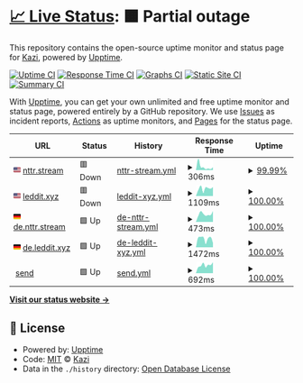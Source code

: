 # [📈 Live Status](https://instances.kazi.one): <!--live status--> **🟧 Partial outage**

This repository contains the open-source uptime monitor and status page for [Kazi](https://instances.kazi.one), powered by [Upptime](https://github.com/upptime/upptime).

[![Uptime CI](https://github.com/kzshantonu/instances/workflows/Uptime%20CI/badge.svg)](https://github.com/kzshantonu/instances/actions?query=workflow%3A%22Uptime+CI%22)
[![Response Time CI](https://github.com/kzshantonu/instances/workflows/Response%20Time%20CI/badge.svg)](https://github.com/kzshantonu/instances/actions?query=workflow%3A%22Response+Time+CI%22)
[![Graphs CI](https://github.com/kzshantonu/instances/workflows/Graphs%20CI/badge.svg)](https://github.com/kzshantonu/instances/actions?query=workflow%3A%22Graphs+CI%22)
[![Static Site CI](https://github.com/kzshantonu/instances/workflows/Static%20Site%20CI/badge.svg)](https://github.com/kzshantonu/instances/actions?query=workflow%3A%22Static+Site+CI%22)
[![Summary CI](https://github.com/kzshantonu/instances/workflows/Summary%20CI/badge.svg)](https://github.com/kzshantonu/instances/actions?query=workflow%3A%22Summary+CI%22)

With [Upptime](https://upptime.js.org), you can get your own unlimited and free uptime monitor and status page, powered entirely by a GitHub repository. We use [Issues](https://github.com/kzshantonu/instances/issues) as incident reports, [Actions](https://github.com/kzshantonu/instances/actions) as uptime monitors, and [Pages](https://instances.kazi.one) for the status page.

<!--start: status pages-->
<!-- This summary is generated by Upptime (https://github.com/upptime/upptime) -->
<!-- Do not edit this manually, your changes will be overwritten -->
<!-- prettier-ignore -->
| URL | Status | History | Response Time | Uptime |
| --- | ------ | ------- | ------------- | ------ |
| <img alt="" src="https://raw.githubusercontent.com/kreativekorp/vexillo/master/artwork/vexillo/pvb160/us.png" height="13"> [nttr.stream](https://nttr.stream) | 🟥 Down | [nttr-stream.yml](https://github.com/kzshantonu/instances/commits/HEAD/history/nttr-stream.yml) | <details><summary><img alt="Response time graph" src="./graphs/nttr-stream/response-time-week.png" height="20"> 306ms</summary><br><a href="https://instances.kazi.one/history/nttr-stream"><img alt="Response time 549" src="https://img.shields.io/endpoint?url=https%3A%2F%2Fraw.githubusercontent.com%2Fkzshantonu%2Finstances%2FHEAD%2Fapi%2Fnttr-stream%2Fresponse-time.json"></a><br><a href="https://instances.kazi.one/history/nttr-stream"><img alt="24-hour response time 594" src="https://img.shields.io/endpoint?url=https%3A%2F%2Fraw.githubusercontent.com%2Fkzshantonu%2Finstances%2FHEAD%2Fapi%2Fnttr-stream%2Fresponse-time-day.json"></a><br><a href="https://instances.kazi.one/history/nttr-stream"><img alt="7-day response time 306" src="https://img.shields.io/endpoint?url=https%3A%2F%2Fraw.githubusercontent.com%2Fkzshantonu%2Finstances%2FHEAD%2Fapi%2Fnttr-stream%2Fresponse-time-week.json"></a><br><a href="https://instances.kazi.one/history/nttr-stream"><img alt="30-day response time 907" src="https://img.shields.io/endpoint?url=https%3A%2F%2Fraw.githubusercontent.com%2Fkzshantonu%2Finstances%2FHEAD%2Fapi%2Fnttr-stream%2Fresponse-time-month.json"></a><br><a href="https://instances.kazi.one/history/nttr-stream"><img alt="1-year response time 549" src="https://img.shields.io/endpoint?url=https%3A%2F%2Fraw.githubusercontent.com%2Fkzshantonu%2Finstances%2FHEAD%2Fapi%2Fnttr-stream%2Fresponse-time-year.json"></a></details> | <details><summary><a href="https://instances.kazi.one/history/nttr-stream">99.99%</a></summary><a href="https://instances.kazi.one/history/nttr-stream"><img alt="All-time uptime 97.67%" src="https://img.shields.io/endpoint?url=https%3A%2F%2Fraw.githubusercontent.com%2Fkzshantonu%2Finstances%2FHEAD%2Fapi%2Fnttr-stream%2Fuptime.json"></a><br><a href="https://instances.kazi.one/history/nttr-stream"><img alt="24-hour uptime 99.96%" src="https://img.shields.io/endpoint?url=https%3A%2F%2Fraw.githubusercontent.com%2Fkzshantonu%2Finstances%2FHEAD%2Fapi%2Fnttr-stream%2Fuptime-day.json"></a><br><a href="https://instances.kazi.one/history/nttr-stream"><img alt="7-day uptime 99.99%" src="https://img.shields.io/endpoint?url=https%3A%2F%2Fraw.githubusercontent.com%2Fkzshantonu%2Finstances%2FHEAD%2Fapi%2Fnttr-stream%2Fuptime-week.json"></a><br><a href="https://instances.kazi.one/history/nttr-stream"><img alt="30-day uptime 100.00%" src="https://img.shields.io/endpoint?url=https%3A%2F%2Fraw.githubusercontent.com%2Fkzshantonu%2Finstances%2FHEAD%2Fapi%2Fnttr-stream%2Fuptime-month.json"></a><br><a href="https://instances.kazi.one/history/nttr-stream"><img alt="1-year uptime 97.67%" src="https://img.shields.io/endpoint?url=https%3A%2F%2Fraw.githubusercontent.com%2Fkzshantonu%2Finstances%2FHEAD%2Fapi%2Fnttr-stream%2Fuptime-year.json"></a></details>
| <img alt="" src="https://raw.githubusercontent.com/kreativekorp/vexillo/master/artwork/vexillo/pvb160/us.png" height="13"> [leddit.xyz](https://leddit.xyz) | 🟥 Down | [leddit-xyz.yml](https://github.com/kzshantonu/instances/commits/HEAD/history/leddit-xyz.yml) | <details><summary><img alt="Response time graph" src="./graphs/leddit-xyz/response-time-week.png" height="20"> 1109ms</summary><br><a href="https://instances.kazi.one/history/leddit-xyz"><img alt="Response time 1481" src="https://img.shields.io/endpoint?url=https%3A%2F%2Fraw.githubusercontent.com%2Fkzshantonu%2Finstances%2FHEAD%2Fapi%2Fleddit-xyz%2Fresponse-time.json"></a><br><a href="https://instances.kazi.one/history/leddit-xyz"><img alt="24-hour response time 1291" src="https://img.shields.io/endpoint?url=https%3A%2F%2Fraw.githubusercontent.com%2Fkzshantonu%2Finstances%2FHEAD%2Fapi%2Fleddit-xyz%2Fresponse-time-day.json"></a><br><a href="https://instances.kazi.one/history/leddit-xyz"><img alt="7-day response time 1109" src="https://img.shields.io/endpoint?url=https%3A%2F%2Fraw.githubusercontent.com%2Fkzshantonu%2Finstances%2FHEAD%2Fapi%2Fleddit-xyz%2Fresponse-time-week.json"></a><br><a href="https://instances.kazi.one/history/leddit-xyz"><img alt="30-day response time 1269" src="https://img.shields.io/endpoint?url=https%3A%2F%2Fraw.githubusercontent.com%2Fkzshantonu%2Finstances%2FHEAD%2Fapi%2Fleddit-xyz%2Fresponse-time-month.json"></a><br><a href="https://instances.kazi.one/history/leddit-xyz"><img alt="1-year response time 1481" src="https://img.shields.io/endpoint?url=https%3A%2F%2Fraw.githubusercontent.com%2Fkzshantonu%2Finstances%2FHEAD%2Fapi%2Fleddit-xyz%2Fresponse-time-year.json"></a></details> | <details><summary><a href="https://instances.kazi.one/history/leddit-xyz">100.00%</a></summary><a href="https://instances.kazi.one/history/leddit-xyz"><img alt="All-time uptime 97.68%" src="https://img.shields.io/endpoint?url=https%3A%2F%2Fraw.githubusercontent.com%2Fkzshantonu%2Finstances%2FHEAD%2Fapi%2Fleddit-xyz%2Fuptime.json"></a><br><a href="https://instances.kazi.one/history/leddit-xyz"><img alt="24-hour uptime 99.99%" src="https://img.shields.io/endpoint?url=https%3A%2F%2Fraw.githubusercontent.com%2Fkzshantonu%2Finstances%2FHEAD%2Fapi%2Fleddit-xyz%2Fuptime-day.json"></a><br><a href="https://instances.kazi.one/history/leddit-xyz"><img alt="7-day uptime 100.00%" src="https://img.shields.io/endpoint?url=https%3A%2F%2Fraw.githubusercontent.com%2Fkzshantonu%2Finstances%2FHEAD%2Fapi%2Fleddit-xyz%2Fuptime-week.json"></a><br><a href="https://instances.kazi.one/history/leddit-xyz"><img alt="30-day uptime 100.00%" src="https://img.shields.io/endpoint?url=https%3A%2F%2Fraw.githubusercontent.com%2Fkzshantonu%2Finstances%2FHEAD%2Fapi%2Fleddit-xyz%2Fuptime-month.json"></a><br><a href="https://instances.kazi.one/history/leddit-xyz"><img alt="1-year uptime 97.68%" src="https://img.shields.io/endpoint?url=https%3A%2F%2Fraw.githubusercontent.com%2Fkzshantonu%2Finstances%2FHEAD%2Fapi%2Fleddit-xyz%2Fuptime-year.json"></a></details>
| <img alt="" src="https://raw.githubusercontent.com/kreativekorp/vexillo/master/artwork/vexillo/pvb160/de.png" height="13"> [de.nttr.stream](https://de.nttr.stream) | 🟩 Up | [de-nttr-stream.yml](https://github.com/kzshantonu/instances/commits/HEAD/history/de-nttr-stream.yml) | <details><summary><img alt="Response time graph" src="./graphs/de-nttr-stream/response-time-week.png" height="20"> 473ms</summary><br><a href="https://instances.kazi.one/history/de-nttr-stream"><img alt="Response time 556" src="https://img.shields.io/endpoint?url=https%3A%2F%2Fraw.githubusercontent.com%2Fkzshantonu%2Finstances%2FHEAD%2Fapi%2Fde-nttr-stream%2Fresponse-time.json"></a><br><a href="https://instances.kazi.one/history/de-nttr-stream"><img alt="24-hour response time 724" src="https://img.shields.io/endpoint?url=https%3A%2F%2Fraw.githubusercontent.com%2Fkzshantonu%2Finstances%2FHEAD%2Fapi%2Fde-nttr-stream%2Fresponse-time-day.json"></a><br><a href="https://instances.kazi.one/history/de-nttr-stream"><img alt="7-day response time 473" src="https://img.shields.io/endpoint?url=https%3A%2F%2Fraw.githubusercontent.com%2Fkzshantonu%2Finstances%2FHEAD%2Fapi%2Fde-nttr-stream%2Fresponse-time-week.json"></a><br><a href="https://instances.kazi.one/history/de-nttr-stream"><img alt="30-day response time 585" src="https://img.shields.io/endpoint?url=https%3A%2F%2Fraw.githubusercontent.com%2Fkzshantonu%2Finstances%2FHEAD%2Fapi%2Fde-nttr-stream%2Fresponse-time-month.json"></a><br><a href="https://instances.kazi.one/history/de-nttr-stream"><img alt="1-year response time 556" src="https://img.shields.io/endpoint?url=https%3A%2F%2Fraw.githubusercontent.com%2Fkzshantonu%2Finstances%2FHEAD%2Fapi%2Fde-nttr-stream%2Fresponse-time-year.json"></a></details> | <details><summary><a href="https://instances.kazi.one/history/de-nttr-stream">100.00%</a></summary><a href="https://instances.kazi.one/history/de-nttr-stream"><img alt="All-time uptime 99.44%" src="https://img.shields.io/endpoint?url=https%3A%2F%2Fraw.githubusercontent.com%2Fkzshantonu%2Finstances%2FHEAD%2Fapi%2Fde-nttr-stream%2Fuptime.json"></a><br><a href="https://instances.kazi.one/history/de-nttr-stream"><img alt="24-hour uptime 100.00%" src="https://img.shields.io/endpoint?url=https%3A%2F%2Fraw.githubusercontent.com%2Fkzshantonu%2Finstances%2FHEAD%2Fapi%2Fde-nttr-stream%2Fuptime-day.json"></a><br><a href="https://instances.kazi.one/history/de-nttr-stream"><img alt="7-day uptime 100.00%" src="https://img.shields.io/endpoint?url=https%3A%2F%2Fraw.githubusercontent.com%2Fkzshantonu%2Finstances%2FHEAD%2Fapi%2Fde-nttr-stream%2Fuptime-week.json"></a><br><a href="https://instances.kazi.one/history/de-nttr-stream"><img alt="30-day uptime 100.00%" src="https://img.shields.io/endpoint?url=https%3A%2F%2Fraw.githubusercontent.com%2Fkzshantonu%2Finstances%2FHEAD%2Fapi%2Fde-nttr-stream%2Fuptime-month.json"></a><br><a href="https://instances.kazi.one/history/de-nttr-stream"><img alt="1-year uptime 99.44%" src="https://img.shields.io/endpoint?url=https%3A%2F%2Fraw.githubusercontent.com%2Fkzshantonu%2Finstances%2FHEAD%2Fapi%2Fde-nttr-stream%2Fuptime-year.json"></a></details>
| <img alt="" src="https://raw.githubusercontent.com/kreativekorp/vexillo/master/artwork/vexillo/pvb160/de.png" height="13"> [de.leddit.xyz](https://de.leddit.xyz) | 🟩 Up | [de-leddit-xyz.yml](https://github.com/kzshantonu/instances/commits/HEAD/history/de-leddit-xyz.yml) | <details><summary><img alt="Response time graph" src="./graphs/de-leddit-xyz/response-time-week.png" height="20"> 1472ms</summary><br><a href="https://instances.kazi.one/history/de-leddit-xyz"><img alt="Response time 2305" src="https://img.shields.io/endpoint?url=https%3A%2F%2Fraw.githubusercontent.com%2Fkzshantonu%2Finstances%2FHEAD%2Fapi%2Fde-leddit-xyz%2Fresponse-time.json"></a><br><a href="https://instances.kazi.one/history/de-leddit-xyz"><img alt="24-hour response time 1999" src="https://img.shields.io/endpoint?url=https%3A%2F%2Fraw.githubusercontent.com%2Fkzshantonu%2Finstances%2FHEAD%2Fapi%2Fde-leddit-xyz%2Fresponse-time-day.json"></a><br><a href="https://instances.kazi.one/history/de-leddit-xyz"><img alt="7-day response time 1472" src="https://img.shields.io/endpoint?url=https%3A%2F%2Fraw.githubusercontent.com%2Fkzshantonu%2Finstances%2FHEAD%2Fapi%2Fde-leddit-xyz%2Fresponse-time-week.json"></a><br><a href="https://instances.kazi.one/history/de-leddit-xyz"><img alt="30-day response time 2879" src="https://img.shields.io/endpoint?url=https%3A%2F%2Fraw.githubusercontent.com%2Fkzshantonu%2Finstances%2FHEAD%2Fapi%2Fde-leddit-xyz%2Fresponse-time-month.json"></a><br><a href="https://instances.kazi.one/history/de-leddit-xyz"><img alt="1-year response time 2305" src="https://img.shields.io/endpoint?url=https%3A%2F%2Fraw.githubusercontent.com%2Fkzshantonu%2Finstances%2FHEAD%2Fapi%2Fde-leddit-xyz%2Fresponse-time-year.json"></a></details> | <details><summary><a href="https://instances.kazi.one/history/de-leddit-xyz">100.00%</a></summary><a href="https://instances.kazi.one/history/de-leddit-xyz"><img alt="All-time uptime 99.41%" src="https://img.shields.io/endpoint?url=https%3A%2F%2Fraw.githubusercontent.com%2Fkzshantonu%2Finstances%2FHEAD%2Fapi%2Fde-leddit-xyz%2Fuptime.json"></a><br><a href="https://instances.kazi.one/history/de-leddit-xyz"><img alt="24-hour uptime 100.00%" src="https://img.shields.io/endpoint?url=https%3A%2F%2Fraw.githubusercontent.com%2Fkzshantonu%2Finstances%2FHEAD%2Fapi%2Fde-leddit-xyz%2Fuptime-day.json"></a><br><a href="https://instances.kazi.one/history/de-leddit-xyz"><img alt="7-day uptime 100.00%" src="https://img.shields.io/endpoint?url=https%3A%2F%2Fraw.githubusercontent.com%2Fkzshantonu%2Finstances%2FHEAD%2Fapi%2Fde-leddit-xyz%2Fuptime-week.json"></a><br><a href="https://instances.kazi.one/history/de-leddit-xyz"><img alt="30-day uptime 100.00%" src="https://img.shields.io/endpoint?url=https%3A%2F%2Fraw.githubusercontent.com%2Fkzshantonu%2Finstances%2FHEAD%2Fapi%2Fde-leddit-xyz%2Fuptime-month.json"></a><br><a href="https://instances.kazi.one/history/de-leddit-xyz"><img alt="1-year uptime 99.41%" src="https://img.shields.io/endpoint?url=https%3A%2F%2Fraw.githubusercontent.com%2Fkzshantonu%2Finstances%2FHEAD%2Fapi%2Fde-leddit-xyz%2Fuptime-year.json"></a></details>
| <img alt="" src="https://raw.githubusercontent.com/timvisee/send/master/assets/icon.svg" height="13"> [send](https://send.mni.li) | 🟩 Up | [send.yml](https://github.com/kzshantonu/instances/commits/HEAD/history/send.yml) | <details><summary><img alt="Response time graph" src="./graphs/send/response-time-week.png" height="20"> 692ms</summary><br><a href="https://instances.kazi.one/history/send"><img alt="Response time 763" src="https://img.shields.io/endpoint?url=https%3A%2F%2Fraw.githubusercontent.com%2Fkzshantonu%2Finstances%2FHEAD%2Fapi%2Fsend%2Fresponse-time.json"></a><br><a href="https://instances.kazi.one/history/send"><img alt="24-hour response time 880" src="https://img.shields.io/endpoint?url=https%3A%2F%2Fraw.githubusercontent.com%2Fkzshantonu%2Finstances%2FHEAD%2Fapi%2Fsend%2Fresponse-time-day.json"></a><br><a href="https://instances.kazi.one/history/send"><img alt="7-day response time 692" src="https://img.shields.io/endpoint?url=https%3A%2F%2Fraw.githubusercontent.com%2Fkzshantonu%2Finstances%2FHEAD%2Fapi%2Fsend%2Fresponse-time-week.json"></a><br><a href="https://instances.kazi.one/history/send"><img alt="30-day response time 822" src="https://img.shields.io/endpoint?url=https%3A%2F%2Fraw.githubusercontent.com%2Fkzshantonu%2Finstances%2FHEAD%2Fapi%2Fsend%2Fresponse-time-month.json"></a><br><a href="https://instances.kazi.one/history/send"><img alt="1-year response time 763" src="https://img.shields.io/endpoint?url=https%3A%2F%2Fraw.githubusercontent.com%2Fkzshantonu%2Finstances%2FHEAD%2Fapi%2Fsend%2Fresponse-time-year.json"></a></details> | <details><summary><a href="https://instances.kazi.one/history/send">100.00%</a></summary><a href="https://instances.kazi.one/history/send"><img alt="All-time uptime 100.00%" src="https://img.shields.io/endpoint?url=https%3A%2F%2Fraw.githubusercontent.com%2Fkzshantonu%2Finstances%2FHEAD%2Fapi%2Fsend%2Fuptime.json"></a><br><a href="https://instances.kazi.one/history/send"><img alt="24-hour uptime 100.00%" src="https://img.shields.io/endpoint?url=https%3A%2F%2Fraw.githubusercontent.com%2Fkzshantonu%2Finstances%2FHEAD%2Fapi%2Fsend%2Fuptime-day.json"></a><br><a href="https://instances.kazi.one/history/send"><img alt="7-day uptime 100.00%" src="https://img.shields.io/endpoint?url=https%3A%2F%2Fraw.githubusercontent.com%2Fkzshantonu%2Finstances%2FHEAD%2Fapi%2Fsend%2Fuptime-week.json"></a><br><a href="https://instances.kazi.one/history/send"><img alt="30-day uptime 100.00%" src="https://img.shields.io/endpoint?url=https%3A%2F%2Fraw.githubusercontent.com%2Fkzshantonu%2Finstances%2FHEAD%2Fapi%2Fsend%2Fuptime-month.json"></a><br><a href="https://instances.kazi.one/history/send"><img alt="1-year uptime 100.00%" src="https://img.shields.io/endpoint?url=https%3A%2F%2Fraw.githubusercontent.com%2Fkzshantonu%2Finstances%2FHEAD%2Fapi%2Fsend%2Fuptime-year.json"></a></details>

<!--end: status pages-->

[**Visit our status website →**](https://instances.kazi.one)

## 📄 License

- Powered by: [Upptime](https://github.com/upptime/upptime)
- Code: [MIT](./LICENSE) © [Kazi](https://instances.kazi.one)
- Data in the `./history` directory: [Open Database License](https://opendatacommons.org/licenses/odbl/1-0/)
